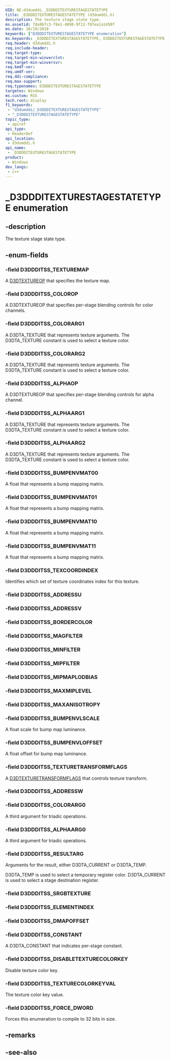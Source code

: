 ```yaml
---
UID: NE:d3dumddi._D3DDDITEXTURESTAGESTATETYPE
title: _D3DDDITEXTURESTAGESTATETYPE (d3dumddi.h)
description: The texture stage state type.
ms.assetid: 7da9bfc3-f8e1-4898-9f12-f87ea1a1450f
ms.date: 10/19/2018
keywords: ["D3DDDITEXTURESTAGESTATETYPE enumeration"]
ms.keywords: _D3DDDITEXTURESTAGESTATETYPE, D3DDDITEXTURESTAGESTATETYPE,
req.header: d3dumddi.h
req.include-header: 
req.target-type: 
req.target-min-winverclnt: 
req.target-min-winversvr: 
req.kmdf-ver: 
req.umdf-ver: 
req.ddi-compliance: 
req.max-support: 
req.typenames: D3DDDITEXTURESTAGESTATETYPE
targetos: Windows
ms.custom: RS5
tech.root: display
f1_keywords:
 - "d3dumddi/_D3DDDITEXTURESTAGESTATETYPE"
 - "_D3DDDITEXTURESTAGESTATETYPE"
topic_type:
 - apiref
api_type:
 - HeaderDef
api_location:
 - d3dumddi.h
api_name:
 - _D3DDDITEXTURESTAGESTATETYPE
product:
 - Windows
dev_langs:
 - c++
---
```


# _D3DDDITEXTURESTAGESTATETYPE enumeration

## -description

The texture stage state type.

## -enum-fields

### -field D3DDDITSS_TEXTUREMAP

A [D3DTEXTUREOP](../d3d9types/ne-d3d9types-_d3dtextureop.md) that specifies the texture map.

### -field D3DDDITSS_COLOROP

A D3DTEXTUREOP that specifies per-stage blending controls for color channels.

### -field D3DDDITSS_COLORARG1

A D3DTA_TEXTURE that represents texture arguments. The D3DTA_TEXTURE constant is used to select a texture color.

### -field D3DDDITSS_COLORARG2

A D3DTA_TEXTURE that represents texture arguments. The D3DTA_TEXTURE constant is used to select a texture color.

### -field D3DDDITSS_ALPHAOP

A D3DTEXTUREOP that specifies per-stage blending controls for alpha channel.

### -field D3DDDITSS_ALPHAARG1

A D3DTA_TEXTURE that represents texture arguments. The D3DTA_TEXTURE constant is used to select a texture color.

### -field D3DDDITSS_ALPHAARG2

A D3DTA_TEXTURE that represents texture arguments. The D3DTA_TEXTURE constant is used to select a texture color.

### -field D3DDDITSS_BUMPENVMAT00

A float that represents a bump mapping matrix.

### -field D3DDDITSS_BUMPENVMAT01

A float that represents a bump mapping matrix.

### -field D3DDDITSS_BUMPENVMAT10

A float that represents a bump mapping matrix.

### -field D3DDDITSS_BUMPENVMAT11

A float that represents a bump mapping matrix.

### -field D3DDDITSS_TEXCOORDINDEX

Identifies which set of texture coordinates index for this texture.

### -field D3DDDITSS_ADDRESSU

### -field D3DDDITSS_ADDRESSV

### -field D3DDDITSS_BORDERCOLOR

### -field D3DDDITSS_MAGFILTER

### -field D3DDDITSS_MINFILTER

### -field D3DDDITSS_MIPFILTER

### -field D3DDDITSS_MIPMAPLODBIAS

### -field D3DDDITSS_MAXMIPLEVEL

### -field D3DDDITSS_MAXANISOTROPY

### -field D3DDDITSS_BUMPENVLSCALE

A float scale for bump map luminance.

### -field D3DDDITSS_BUMPENVLOFFSET

A float offset for bump map luminance.

### -field D3DDDITSS_TEXTURETRANSFORMFLAGS

A [D3DTEXTURETRANSFORMFLAGS](../d3d9types/ne-d3d9types-_d3dtexturetransformflags.md) that controls texture transform.

### -field D3DDDITSS_ADDRESSW

### -field D3DDDITSS_COLORARG0

A third argument for triadic operations.

### -field D3DDDITSS_ALPHAARG0

A third argument for triadic operations.

### -field D3DDDITSS_RESULTARG

Arguments for the result, either D3DTA_CURRENT or D3DTA_TEMP.

D3DTA_TEMP is used to select a temporary register color.
D3DTA_CURRENT is used to select a stage destination register.

### -field D3DDDITSS_SRGBTEXTURE

### -field D3DDDITSS_ELEMENTINDEX

### -field D3DDDITSS_DMAPOFFSET

### -field D3DDDITSS_CONSTANT

A D3DTA_CONSTANT that indicates per-stage constant.

### -field D3DDDITSS_DISABLETEXTURECOLORKEY

Disable texture color key.

### -field D3DDDITSS_TEXTURECOLORKEYVAL

The texture color key value.

### -field D3DDDITSS_FORCE_DWORD

Forces this enumeration to compile to 32 bits in size.

## -remarks

## -see-also

